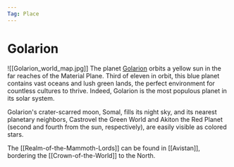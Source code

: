 ```yaml
---
Tag: Place
---
```

# Golarion
![[Golarion_world_map.jpg]]
The planet [Golarion](https://pathfinderwiki.com/wiki/Golarion) orbits a yellow sun in the far reaches of the Material Plane. Third of eleven in orbit, this blue planet contains vast oceans and lush green lands, the perfect environment for countless cultures to thrive. Indeed, Golarion is the most populous planet in its solar system.

Golarion's crater-scarred moon, Somal, fills its night sky, and its nearest planetary neighbors, Castrovel the Green World and Akiton the Red Planet (second and fourth from the sun, respectively), are easily visible as colored stars.

The [[Realm-of-the-Mammoth-Lords]] can be found in [[Avistan]], bordering the [[Crown-of-the-World]] to the North. 